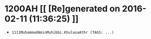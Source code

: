 # 1200AH [[ [Re]generated on 2016-02-11 (11:36:25) ]]

* `1111MuhammadAminMuhibbi.KhulasaAthr (TAGS: ...)`
